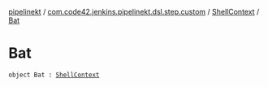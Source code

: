 [pipelinekt](../../index.md) / [com.code42.jenkins.pipelinekt.dsl.step.custom](../index.md) / [ShellContext](index.md) / [Bat](./-bat.md)

# Bat

`object Bat : `[`ShellContext`](index.md)